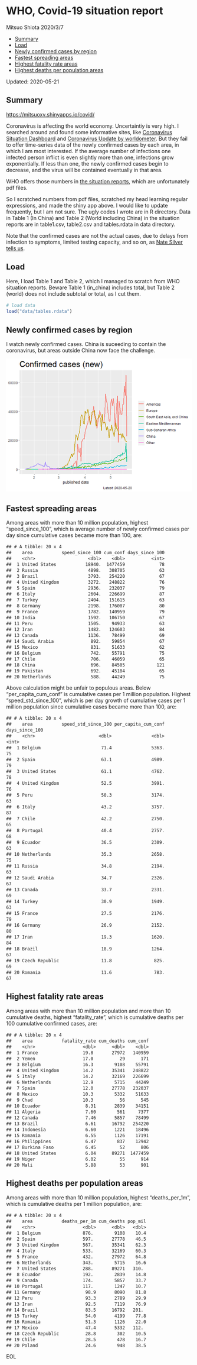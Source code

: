 WHO, Covid-19 situation report
================
Mitsuo Shiota
2020/3/7

  - [Summary](#summary)
  - [Load](#load)
  - [Newly confirmed cases by region](#newly-confirmed-cases-by-region)
  - [Fastest spreading areas](#fastest-spreading-areas)
  - [Highest fatality rate areas](#highest-fatality-rate-areas)
  - [Highest deaths per population
    areas](#highest-deaths-per-population-areas)

Updated: 2020-05-21

## Summary

<https://mitsuoxv.shinyapps.io/covid/>

Coronavirus is affecting the world economy. Uncertaintiy is very high. I
searched around and found some informative sites, like [Coronavirus
Situation
Dashboard](https://who.maps.arcgis.com/apps/opsdashboard/index.html#/c88e37cfc43b4ed3baf977d77e4a0667)
and [Coronavirus Update by
worldometer](https://www.worldometers.info/coronavirus/). But they fail
to offer time-series data of the newly confirmed cases by each area, in
which I am most interested. If the average number of infections one
infected person inflict is even slightly more than one, infections grow
exponentially. If less than one, the newly confirmed cases begin to
decrease, and the virus will be contained eventually in that area.

WHO offers those numbers in [the situation
reports](https://www.who.int/emergencies/diseases/novel-coronavirus-2019/situation-reports/),
which are unfortunately pdf files.

So I scratched numbers from pdf files, scratched my head learning
regular expressions, and made the shiny app above. I would like to
update frequently, but I am not sure. The ugly codes I wrote are in R
directory. Data in Table 1 (In China) and Table 2 (World including
China) in the situation reports are in table1.csv, table2.csv and
tables.rdata in data directory.

Note that the confirmed cases are not the actual cases, due to delays
from infection to symptoms, limited testing capacity, and so on, as
[Nate Silver tells
us](https://fivethirtyeight.com/features/coronavirus-case-counts-are-meaningless/).

## Load

Here, I load Table 1 and Table 2, which I managed to scratch from WHO
situation reports. Beware Table 1 (in\_china) includes total, but Table
2 (world) does not include subtotal or total, as I cut them.

``` r
# load data
load("data/tables.rdata")
```

## Newly confirmed cases by region

I watch newly confirmed cases. China is suceeding to contain the
coronavirus, but areas outside China now face the challenge.

![](README_files/figure-gfm/chart-1.png)<!-- -->

## Fastest spreading areas

Among areas with more than 10 million population, highest
“speed\_since\_100”, which is average number of newly confirmed cases
per day since cumulative cases became more than 100, are:

    ## # A tibble: 20 x 4
    ##    area           speed_since_100 cum_conf days_since_100
    ##    <chr>                    <dbl>    <dbl>          <int>
    ##  1 United States           18940.  1477459             78
    ##  2 Russia                   4898.   308705             63
    ##  3 Brazil                   3793.   254220             67
    ##  4 United Kingdom           3272.   248822             76
    ##  5 Spain                    2936.   232037             79
    ##  6 Italy                    2604.   226699             87
    ##  7 Turkey                   2404.   151615             63
    ##  8 Germany                  2198.   176007             80
    ##  9 France                   1782.   140959             79
    ## 10 India                    1592.   106750             67
    ## 11 Peru                     1505.    94933             63
    ## 12 Iran                     1482.   124603             84
    ## 13 Canada                   1136.    78499             69
    ## 14 Saudi Arabia              892.    59854             67
    ## 15 Mexico                    831.    51633             62
    ## 16 Belgium                   742.    55791             75
    ## 17 Chile                     706.    46059             65
    ## 18 China                     696.    84505            121
    ## 19 Pakistan                  692.    45184             65
    ## 20 Netherlands               588.    44249             75

Above calculation might be unfair to populous areas. Below
“per\_capita\_cum\_conf” is cumulative cases per 1 million population.
Highest “speed\_std\_since\_100”, which is per day growth of cumulative
cases per 1 million population since cumulative cases became more than
100, are:

    ## # A tibble: 20 x 4
    ##    area           speed_std_since_100 per_capita_cum_conf days_since_100
    ##    <chr>                        <dbl>               <dbl>          <int>
    ##  1 Belgium                       71.4               5363.             75
    ##  2 Spain                         63.1               4989.             79
    ##  3 United States                 61.1               4762.             78
    ##  4 United Kingdom                52.5               3991.             76
    ##  5 Peru                          50.3               3174.             63
    ##  6 Italy                         43.2               3757.             87
    ##  7 Chile                         42.2               2750.             65
    ##  8 Portugal                      40.4               2757.             68
    ##  9 Ecuador                       36.5               2309.             63
    ## 10 Netherlands                   35.3               2658.             75
    ## 11 Russia                        34.8               2194.             63
    ## 12 Saudi Arabia                  34.7               2326.             67
    ## 13 Canada                        33.7               2331.             69
    ## 14 Turkey                        30.9               1949.             63
    ## 15 France                        27.5               2176.             79
    ## 16 Germany                       26.9               2152.             80
    ## 17 Iran                          19.3               1620.             84
    ## 18 Brazil                        18.9               1264.             67
    ## 19 Czech Republic                11.8                825.             69
    ## 20 Romania                       11.6                783.             67

## Highest fatality rate areas

Among areas with more than 10 million population and more than 10
cumulative deaths, highest “fatality\_rate”, which is cumulative deaths
per 100 cumulative confirmed cases, are:

    ## # A tibble: 20 x 4
    ##    area           fatality_rate cum_deaths cum_conf
    ##    <chr>                  <dbl>      <dbl>    <dbl>
    ##  1 France                 19.8       27972   140959
    ##  2 Yemen                  17.0          29      171
    ##  3 Belgium                16.3        9108    55791
    ##  4 United Kingdom         14.2       35341   248822
    ##  5 Italy                  14.2       32169   226699
    ##  6 Netherlands            12.9        5715    44249
    ##  7 Spain                  12.0       27778   232037
    ##  8 Mexico                 10.3        5332    51633
    ##  9 Chad                   10.3          56      545
    ## 10 Ecuador                 8.31       2839    34151
    ## 11 Algeria                 7.60        561     7377
    ## 12 Canada                  7.46       5857    78499
    ## 13 Brazil                  6.61      16792   254220
    ## 14 Indonesia               6.60       1221    18496
    ## 15 Romania                 6.55       1126    17191
    ## 16 Philippines             6.47        837    12942
    ## 17 Burkina Faso            6.45         52      806
    ## 18 United States           6.04      89271  1477459
    ## 19 Niger                   6.02         55      914
    ## 20 Mali                    5.88         53      901

## Highest deaths per population areas

Among areas with more than 10 million population, highest
“deaths\_per\_1m”, which is cumulative deaths per 1 million
population, are:

    ## # A tibble: 20 x 4
    ##    area           deaths_per_1m cum_deaths pop_mil
    ##    <chr>                  <dbl>      <dbl>   <dbl>
    ##  1 Belgium                876.        9108    10.4
    ##  2 Spain                  597.       27778    46.5
    ##  3 United Kingdom         567.       35341    62.3
    ##  4 Italy                  533.       32169    60.3
    ##  5 France                 432.       27972    64.8
    ##  6 Netherlands            343.        5715    16.6
    ##  7 United States          288.       89271   310. 
    ##  8 Ecuador                192.        2839    14.8
    ##  9 Canada                 174.        5857    33.7
    ## 10 Portugal               117.        1247    10.7
    ## 11 Germany                 98.9       8090    81.8
    ## 12 Peru                    93.3       2789    29.9
    ## 13 Iran                    92.5       7119    76.9
    ## 14 Brazil                  83.5      16792   201. 
    ## 15 Turkey                  54.0       4199    77.8
    ## 16 Romania                 51.3       1126    22.0
    ## 17 Mexico                  47.4       5332   112. 
    ## 18 Czech Republic          28.8        302    10.5
    ## 19 Chile                   28.5        478    16.7
    ## 20 Poland                  24.6        948    38.5

EOL
